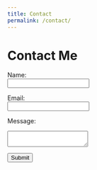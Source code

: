 ```yaml
---
title: Contact
permalink: /contact/
---
```


# Contact Me

<form name="contact" method="POST" netlify>
  <label for="name">Name:</label><br>
  <input type="text" id="name" name="name"><br>
  
  <label for="email">Email:</label><br>
  <input type="email" id="email" name="email"><br>
  
  <label for="message">Message:</label><br>
  <textarea id="message" name="message"></textarea><br>
  
  <button type="submit">Submit</button>
</form>
